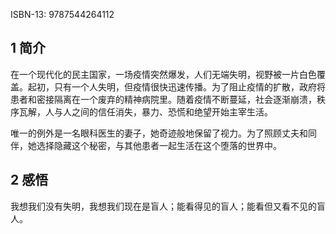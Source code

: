 
ISBN-13: 9787544264112

## 1 简介

在一个现代化的民主国家，一场疫情突然爆发，人们无端失明，视野被一片白色覆盖。起初，只有一个人失明，但疫情很快迅速传播。为了阻止疫情的扩散，政府将患者和密接隔离在一个废弃的精神病院里。随着疫情不断蔓延，社会逐渐崩溃，秩序瓦解，人与人之间的信任消失，暴力、恐慌和绝望开始主宰生活。

唯一的例外是一名眼科医生的妻子，她奇迹般地保留了视力。为了照顾丈夫和同伴，她选择隐藏这个秘密，与其他患者一起生活在这个堕落的世界中。

## 2 感悟

我想我们没有失明，我想我们现在是盲人；能看得见的盲人；能看但又看不见的盲人。

